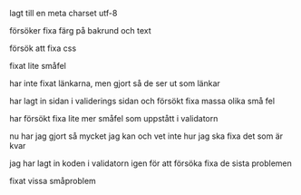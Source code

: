 lagt till en meta charset utf-8

försöker fixa färg på bakrund och text

försök att fixa css

fixat lite småfel

har inte fixat länkarna, men gjort så de ser ut som länkar

har lagt in sidan i validerings sidan och försökt fixa massa olika små fel

har försökt fixa lite mer småfel som uppstått i validatorn

nu har jag gjort så mycket jag kan och vet inte hur jag ska fixa det som är kvar

jag har lagt in koden i validatorn igen för att försöka fixa de sista problemen

fixat vissa småproblem